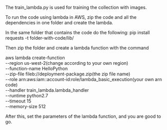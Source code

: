 The train_lambda.py is used for training the collection with images.

To run the code using lambda in AWS, zip the code and all the dependencies in one folder and create the lambda.

In the same folder that contains the code do the following:
pip install requests -t folder-with-code/lib/

Then zip the folder and create a lambda function with the command

aws lambda create-function \
--region us-west-2(change according to your own region) \
--function-name HelloPython \
--zip-file fileb://deployment-package.zip(the zip file name) \
--role arn:aws:iam::account-id:role/lambda_basic_execution(your own arn code)  \
--handler train_lambda.lambda_handler \
--runtime python2.7 \
--timeout 15 \
--memory-size 512


After this, set the parameters of the lambda function, and you are good to go.
